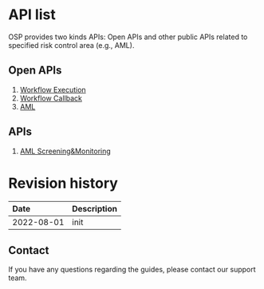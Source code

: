 
# API list
OSP provides two kinds APIs: Open APIs and other public APIs related to specified risk control area (e.g., AML).

## Open APIs
1. [Workflow Execution](open_apis/workflow_submit.md)
2. [Workflow Callback](open_apis/workflow_callback.md)
3. [AML](open_apis/aml_monitoring_screening.md)

## APIs
1. [AML Screening&Monitoring](open_apis/aml_monitoring_screening.md)



# Revision history

| Date      | 	Description
|:----------|:----------------------|
|2022-08-01 |	init | 



## Contact
If you have any questions regarding the guides, please contact our support team.


